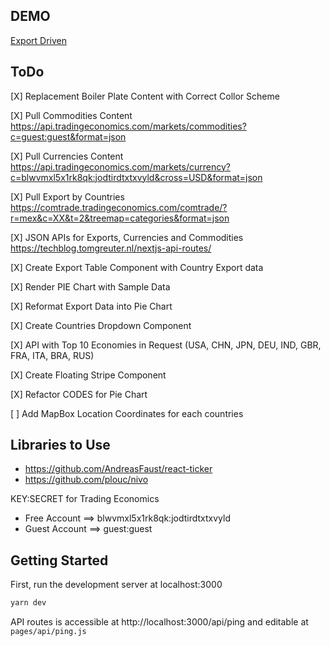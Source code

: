 ## DEMO
[Export Driven](https://trading-economics-export.netlify.app)

## ToDo
[X] Replacement Boiler Plate Content with Correct Collor Scheme

[X] Pull Commodities Content
https://api.tradingeconomics.com/markets/commodities?c=guest:guest&format=json

[X] Pull Currencies Content
https://api.tradingeconomics.com/markets/currency?c=blwvmxl5x1rk8qk:jodtirdtxtxvyld&cross=USD&format=json

[X] Pull Export by Countries
https://comtrade.tradingeconomics.com/comtrade/?r=mex&c=XX&t=2&treemap=categories&format=json

[X] JSON APIs for Exports, Currencies and Commodities
https://techblog.tomgreuter.nl/nextjs-api-routes/

[X] Create Export Table Component with Country Export data

[X] Render PIE Chart with Sample Data

[X] Reformat Export Data into Pie Chart

[X] Create Countries Dropdown Component

[X] API with Top 10 Economies in Request
(USA, CHN, JPN, DEU, IND, GBR, FRA, ITA, BRA, RUS)

[X] Create Floating Stripe Component

[X] Refactor CODES for Pie Chart

[ ] Add MapBox Location Coordinates for each countries


## Libraries to Use
- https://github.com/AndreasFaust/react-ticker 
- https://github.com/plouc/nivo

KEY:SECRET for Trading Economics
- Free Account  ==> blwvmxl5x1rk8qk:jodtirdtxtxvyld
- Guest Account ==> guest:guest


## Getting Started

First, run the development server at localhost:3000

```bash
yarn dev
```

API routes is accessible at http://localhost:3000/api/ping and editable at `pages/api/ping.js`


